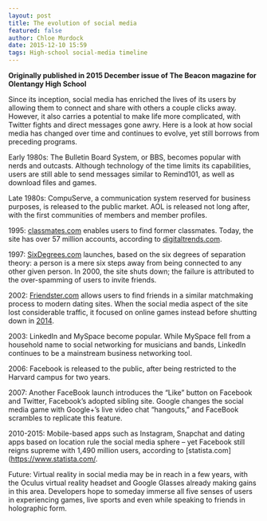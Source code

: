 ```yaml
---
layout: post
title: The evolution of social media
featured: false
author: Chloe Murdock
date: 2015-12-10 15:59
tags: High-school social-media timeline
---
```


**Originally published in 2015 December issue of The Beacon magazine for Olentangy High School**

Since its inception, social media has enriched the lives of its users by allowing them to connect and share with others a couple clicks away. However, it also carries a potential to make life more complicated, with Twitter fights and direct messages gone awry. Here is a look at how social media has changed over time and continues to evolve, yet still borrows from preceding programs.

Early 1980s: The Bulletin Board System, or BBS, becomes popular with nerds and outcasts. Although technology of the time limits its capabilities, users are still able to send messages similar to Remind101, as well as download files and games.

Late 1980s: CompuServe, a communication system reserved for business purposes, is released to the public market. AOL is released not long after, with the first communities of members and member profiles.

1995: [classmates.com](https://www.classmates.com/) enables users to find former classmates. Today, the site has over 57 million accounts, according to [digitaltrends.com](https://www.digitaltrends.com/).

1997: [SixDegrees.com](http://sixdegrees.com/) launches, based on the six degrees of separation theory: a person is a mere six steps away from being connected to any other given person. In 2000, the site shuts down; the failure is attributed to the over-spamming of users to invite friends.

2002: [Friendster.com](http://www.friendster.com/) allows users to find friends in a similar matchmaking process to modern dating sites. When the social media aspect of the site lost considerable traffic, it focused on online games instead before shutting down in [2014](http://www.friendster.com/).

2003: LinkedIn and MySpace become popular. While MySpace fell from a household name to social networking for musicians and bands, LinkedIn continues to be a mainstream business networking tool.

2006: Facebook is released to the public, after being restricted to the Harvard campus for two years.

2007: Another FaceBook launch introduces the “Like” button on Facebook and Twitter, Facebook’s adopted sibling site. Google changes the social media game with Google+’s live video chat “hangouts,” and FaceBook scrambles to replicate this feature.

2010-2015: Mobile-based apps such as Instagram, Snapchat and dating apps based on location rule the social media sphere – yet Facebook still reigns supreme with 1,490 million users, according to [statista.com](https://www.statista.com/.

Future: Virtual reality in social media may be in reach in a few years, with the Oculus virtual reality headset and Google Glasses already making gains in this area. Developers hope to someday immerse all five senses of users in experiencing games, live sports and even while speaking to friends in holographic form.
